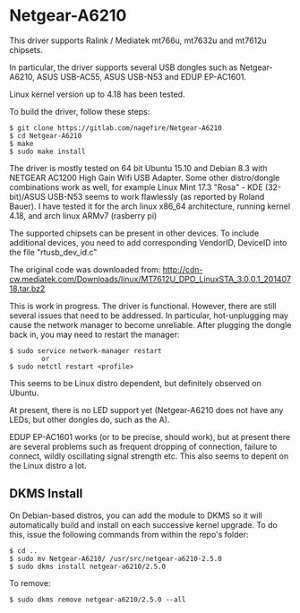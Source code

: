 # Netgear-A6210
This driver supports Ralink / Mediatek mt766u, mt7632u and mt7612u chipsets.

In particular, the driver supports several USB dongles such as Netgear-A6210,
ASUS USB-AC55, ASUS USB-N53 and EDUP EP-AC1601.

Linux kernel version up to 4.18 has been tested.

To build the driver, follow these steps:

    $ git clone https://gitlab.com/nagefire/Netgear-A6210
    $ cd Netgear-A6210
    $ make
    $ sudo make install

The driver is mostly tested on 64 bit Ubuntu 15.10 and Debian 8.3 with NETGEAR AC1200
High Gain Wifi USB Adapter.
Some other distro/dongle combinations work as well, for example
Linux Mint 17.3 "Rosa" - KDE (32-bit)/ASUS USB-N53 seems to work flawlessly
(as reported by Roland Bauer).
I have tested it for the arch linux x86_64 architecture, running kernel 4.18, and arch linux ARMv7 (rasberry pi)

The supported chipsets can be present in other devices. To include additional
devices, you need to add corresponding VendorID, DeviceID into the file
"rtusb_dev_id.c"

The original code was downloaded from: 
http://cdn-cw.mediatek.com/Downloads/linux/MT7612U_DPO_LinuxSTA_3.0.0.1_20140718.tar.bz2

This is work in progress. The driver is functional. However, there are still
several issues that need to be addressed. In particular, hot-unplugging may
cause the network manager to become unreliable. After plugging the dongle back in,
you may need to restart the manager:

	$ sudo service network-manager restart
			or
	$ sudo netctl restart <profile>

This seems to be Linux distro dependent, but definitely observed on Ubuntu.

At present, there is no LED support yet (Netgear-A6210 does not have
any LEDs, but other dongles do, such as the A).

EDUP EP-AC1601 works (or to be precise, should work), but at present there are
several problems such as frequent dropping of connection, failure to connect, wildly
oscillating signal strength etc. This also seems to depent on the Linux distro
a lot.

## DKMS Install

On Debian-based distros, you can add the module to DKMS so it will automatically
build and install on each successive kernel upgrade. To do this, issue the following
commands from within the repo's folder:

    $ cd ..
    $ sudo mv Netgear-A6210/ /usr/src/netgear-a6210-2.5.0
    $ sudo dkms install netgear-a6210/2.5.0

To remove:

    $ sudo dkms remove netgear-a6210/2.5.0 --all
